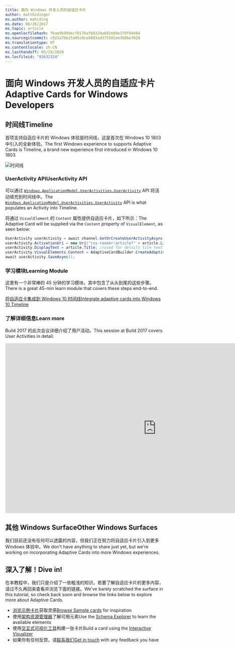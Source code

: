 ```yaml
---
title: 面向 Windows 开发人员的自适应卡片
author: matthidinger
ms.author: mahiding
ms.date: 06/26/2017
ms.topic: article
ms.openlocfilehash: f6ae9b99decf8176af68334a681eb9e370f04484
ms.sourcegitcommit: c921a7bb15a95c0ceb803ad375501ee3b8bef028
ms.translationtype: HT
ms.contentlocale: zh-CN
ms.lasthandoff: 05/19/2020
ms.locfileid: "83631324"
---
```

# <a name="adaptive-cards-for-windows-developers"></a><span data-ttu-id="d38f5-102">面向 Windows 开发人员的自适应卡片</span><span class="sxs-lookup"><span data-stu-id="d38f5-102">Adaptive Cards for Windows Developers</span></span>

## <a name="timeline"></a><span data-ttu-id="d38f5-103">时间线</span><span class="sxs-lookup"><span data-stu-id="d38f5-103">Timeline</span></span>

<span data-ttu-id="d38f5-104">首项支持自适应卡片的 Windows 体验是时间线，这是首次在 Windows 10 1803 中引入的全新体验。</span><span class="sxs-lookup"><span data-stu-id="d38f5-104">The first Windows experience to supports Adaptive Cards is Timeline, a brand new experience first introduced in Windows 10 1803.</span></span> 

![时间线](media/windows/timeline.png)

### <a name="useractivity-api"></a><span data-ttu-id="d38f5-106">UserActivity API</span><span class="sxs-lookup"><span data-stu-id="d38f5-106">UserActivity API</span></span>

<span data-ttu-id="d38f5-107">可以通过 [`Windows.ApplicationModel.UserActivities.UserActivity`](https://docs.microsoft.com/uwp/api/windows.applicationmodel.useractivities.useractivity) API 将活动填充到时间线中。</span><span class="sxs-lookup"><span data-stu-id="d38f5-107">The [`Windows.ApplicationModel.UserActivities.UserActivity`](https://docs.microsoft.com/uwp/api/windows.applicationmodel.useractivities.useractivity) API is what populates an Activity into Timeline.</span></span>

<span data-ttu-id="d38f5-108">将通过 `VisualElement` 的 `Content` 属性提供自适应卡片，如下所示：</span><span class="sxs-lookup"><span data-stu-id="d38f5-108">The Adaptive Card will be supplied via the `Content` property of `VisualElement`, as seen below:</span></span>

```csharp
UserActivity userActivity = await channel.GetOrCreateUserActivityAsync(activityId, new HostName("contoso.com"));
userActivity.ActivationUri = new Uri("rss-reader:article?" + article.Link);
userActivity.DisplayText = article.Title; //used for details tile text
userActivity.VisualElements.Content = AdaptiveCardBuilder.CreateAdaptiveCardFromJson(jsonString);
await userActivity.SaveAsync();
```

### <a name="learning-module"></a><span data-ttu-id="d38f5-109">学习模块</span><span class="sxs-lookup"><span data-stu-id="d38f5-109">Learning Module</span></span>

<span data-ttu-id="d38f5-110">这里有一个非常棒的 45 分钟的学习模块，其中包含了从头到尾的这些步骤。</span><span class="sxs-lookup"><span data-stu-id="d38f5-110">There is a great 45-min learn module that covers these steps end-to-end.</span></span>

[<span data-ttu-id="d38f5-111">将自适应卡集成到 Windows 10 时间线</span><span class="sxs-lookup"><span data-stu-id="d38f5-111">Integrate adaptive cards into Windows 10 Timeline</span></span>](https://docs.microsoft.com/learn/modules/integrate-app-into-windows-10-timeline/)

### <a name="learn-more"></a><span data-ttu-id="d38f5-112">了解详细信息</span><span class="sxs-lookup"><span data-stu-id="d38f5-112">Learn more</span></span>

<span data-ttu-id="d38f5-113">Build 2017 的此次会议详细介绍了用户活动。</span><span class="sxs-lookup"><span data-stu-id="d38f5-113">This session at Build 2017 covers User Activities in detail.</span></span>

<iframe src="https://channel9.msdn.com/Events/Build/2017/B8108/player" width="960" height="540" allowFullScreen frameBorder="0"></iframe>

## <a name="other-windows-surfaces"></a><span data-ttu-id="d38f5-114">其他 Windows Surface</span><span class="sxs-lookup"><span data-stu-id="d38f5-114">Other Windows Surfaces</span></span>
<span data-ttu-id="d38f5-115">我们目前还没有任何可以透露的内容，但我们正在努力将自适应卡片引入到更多 Windows 体验中。</span><span class="sxs-lookup"><span data-stu-id="d38f5-115">We don't have anything to share just yet, but we're working on incorporating Adaptive Cards into more Windows experiences.</span></span>

## <a name="dive-in"></a><span data-ttu-id="d38f5-116">深入了解！</span><span class="sxs-lookup"><span data-stu-id="d38f5-116">Dive in!</span></span>

<span data-ttu-id="d38f5-117">在本教程中，我们只是介绍了一些粗浅的知识。若要了解自适应卡片的更多内容，请过不久再回来查看并浏览下面的链接。</span><span class="sxs-lookup"><span data-stu-id="d38f5-117">We've barely scratched the surface in this tutorial, so check back soon and browse the links below to explore more about Adaptive Cards.</span></span>

* <span data-ttu-id="d38f5-118">[浏览示例卡片](http://adaptivecards.io/samples/)获取灵感</span><span class="sxs-lookup"><span data-stu-id="d38f5-118">[Browse Sample cards](http://adaptivecards.io/samples/) for inspiration</span></span>
* <span data-ttu-id="d38f5-119">使用[架构资源管理器](http://adaptivecards.io/explorer)了解可用元素</span><span class="sxs-lookup"><span data-stu-id="d38f5-119">Use the [Schema Explorer](http://adaptivecards.io/explorer) to learn the available elements</span></span>
* <span data-ttu-id="d38f5-120">使用[交互式可视化工具](http://adaptivecards.io/visualizer/index.html?hostApp=Skype)构建一张卡片</span><span class="sxs-lookup"><span data-stu-id="d38f5-120">Build a card using the [Interactive Visualizer](http://adaptivecards.io/visualizer/index.html?hostApp=Skype)</span></span>
* <span data-ttu-id="d38f5-121">如果你有任何反馈，请[联系我们](http://adaptivecards.io/connect)</span><span class="sxs-lookup"><span data-stu-id="d38f5-121">[Get in touch](http://adaptivecards.io/connect) with any feedback you have</span></span>
